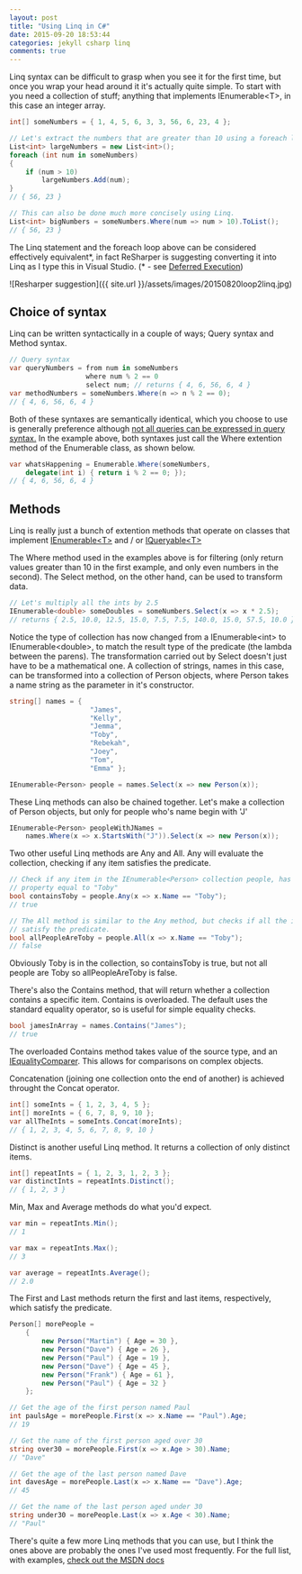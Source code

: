 ```yaml
---
layout: post
title: "Using Linq in C#"
date: 2015-09-20 18:53:44
categories: jekyll csharp linq
comments: true
---
```


Linq syntax can be difficult to grasp when you see it for the first time, but once you wrap your head around it it's actually quite simple. To start with you need a collection of stuff; anything that implements IEnumerable\<T\>, in this case an integer array.

```csharp
int[] someNumbers = { 1, 4, 5, 6, 3, 3, 56, 6, 23, 4 };

// Let's extract the numbers that are greater than 10 using a foreach loop.
List<int> largeNumbers = new List<int>();
foreach (int num in someNumbers)
{
    if (num > 10)
        largeNumbers.Add(num);
}
// { 56, 23 }

// This can also be done much more concisely using Linq.
List<int> bigNumbers = someNumbers.Where(num => num > 10).ToList();
// { 56, 23 }
```

[msdn-deferred-execution]: https://msdn.microsoft.com/en-us/library/bb943859.aspx

The Linq statement and the foreach loop above can be considered effectively equivalent\*, in fact ReSharper is suggesting converting it into Linq as I type this in Visual Studio. (\* - see [Deferred Execution][msdn-deferred-execution])

![Resharper suggestion]({{ site.url }}/assets/images/20150820loop2linq.jpg)

## Choice of syntax

Linq can be written syntactically in a couple of ways; Query syntax and Method syntax.

```csharp
// Query syntax
var queryNumbers = from num in someNumbers
                   where num % 2 == 0
                   select num; // returns { 4, 6, 56, 6, 4 }
var methodNumbers = someNumbers.Where(n => n % 2 == 0);
// { 4, 6, 56, 6, 4 }
```

[msdn-syntaxes]: https://msdn.microsoft.com/en-us/library/vstudio/bb397947.aspx

Both of these syntaxes are semantically identical, which you choose to use is generally preference although [not all queries can be expressed in query syntax.][msdn-syntaxes] In the example above, both syntaxes just call the Where extention method of the Enumerable class, as shown below.

```csharp
var whatsHappening = Enumerable.Where(someNumbers,
    delegate(int i) { return i % 2 == 0; });
// { 4, 6, 56, 6, 4 }
```

## Methods

[msdn-ienumerable]: https://msdn.microsoft.com/en-us/library/9eekhta0(v=vs.110).aspx
[msdn-iqueryable]: https://msdn.microsoft.com/en-us/library/bb351562(v=vs.110).aspx

Linq is really just a bunch of extention methods that operate on classes that implement [IEnumerable\<T\>][msdn-ienumerable] and / or [IQueryable\<T\>][msdn-iqueryable]

The Where method used in the examples above is for filtering (only return values greater than 10 in the first example, and only even numbers in the second). The Select method, on the other hand, can be used to transform data.

```csharp
// Let's multiply all the ints by 2.5
IEnumerable<double> someDoubles = someNumbers.Select(x => x * 2.5);
// returns { 2.5, 10.0, 12.5, 15.0, 7.5, 7.5, 140.0, 15.0, 57.5, 10.0 }
```

Notice the type of collection has now changed from a IEnumerable\<int\> to IEnumerable\<double\>, to match the result type of the predicate (the lambda between the parens).
The transformation carried out by Select doesn't just have to be a mathematical one. A collection of strings, names in this case, can be transformed into a collection of Person objects, where Person takes a name string as the parameter in it's constructor.

```csharp
string[] names = {
                    "James",
                    "Kelly",
                    "Jemma",
                    "Toby",
                    "Rebekah",
                    "Joey",
                    "Tom",
                    "Emma" };

IEnumerable<Person> people = names.Select(x => new Person(x));
```

These Linq methods can also be chained together.
Let's make a collection of Person objects, but only for people who's name begin with 'J'

```csharp
IEnumerable<Person> peopleWithJNames =
    names.Where(x => x.StartsWith("J")).Select(x => new Person(x));
```

Two other useful Linq methods are Any and All. Any will evaluate the collection, checking if any item satisfies the predicate.

```csharp
// Check if any item in the IEnumerable<Person> collection people, has a Name
// property equal to "Toby"
bool containsToby = people.Any(x => x.Name == "Toby");
// true

// The All method is similar to the Any method, but checks if all the items
// satisfy the predicate.
bool allPeopleAreToby = people.All(x => x.Name == "Toby");
// false
```

Obviously Toby is in the collection, so containsToby is true, but not all people are Toby so allPeopleAreToby is false.

There's also the Contains method, that will return whether a collection contains a specific item. Contains is overloaded. The default uses the standard equality operator, so is useful for simple equality checks.

```csharp
bool jamesInArray = names.Contains("James");
// true
```

[msdn-iequalitycomparer]: https://msdn.microsoft.com/en-us/library/bb339118(v=vs.110).aspx

The overloaded Contains method takes value of the source type, and an [IEqualityComparer][msdn-iequalitycomparer]. This allows for comparisons on complex objects.

Concatenation (joining one collection onto the end of another) is achieved throught the Concat operator.

```csharp
int[] someInts = { 1, 2, 3, 4, 5 };
int[] moreInts = { 6, 7, 8, 9, 10 };
var allTheInts = someInts.Concat(moreInts);
// { 1, 2, 3, 4, 5, 6, 7, 8, 9, 10 }
```

Distinct is another useful Linq method. It returns a collection of only distinct items.

```csharp
int[] repeatInts = { 1, 2, 3, 1, 2, 3 };
var distinctInts = repeatInts.Distinct();
// { 1, 2, 3 }
```

Min, Max and Average methods do what you'd expect.

```csharp
var min = repeatInts.Min();
// 1

var max = repeatInts.Max();
// 3

var average = repeatInts.Average();
// 2.0

```

The First and Last methods return the first and last items, respectively, which satisfy the predicate.

```csharp
Person[] morePeople =
    {
        new Person("Martin") { Age = 30 },
        new Person("Dave") { Age = 26 },
        new Person("Paul") { Age = 19 },
        new Person("Dave") { Age = 45 },
        new Person("Frank") { Age = 61 },
        new Person("Paul") { Age = 32 }
    };

// Get the age of the first person named Paul
int paulsAge = morePeople.First(x => x.Name == "Paul").Age;
// 19

// Get the name of the first person aged over 30
string over30 = morePeople.First(x => x.Age > 30).Name;
// "Dave"

// Get the age of the last person named Dave
int davesAge = morePeople.Last(x => x.Name == "Dave").Age;
// 45

// Get the name of the last person aged under 30
string under30 = morePeople.Last(x => x.Age < 30).Name;
// "Paul"
```

There's quite a few more Linq methods that you can use, but I think the ones above are probably the ones I've used most frequently. For the full list, with examples, [check out the MSDN docs][msdn-ienumerable]
